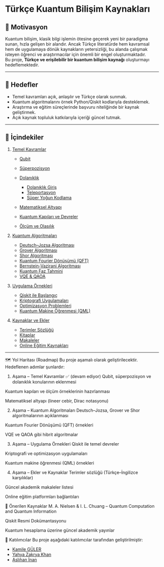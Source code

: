 # Türkçe Kuantum Bilişim Kaynakları

## 🎯 Motivasyon
Kuantum bilişim, klasik bilgi işlemin ötesine geçerek yeni bir paradigma sunan, hızla gelişen bir alandır. Ancak Türkçe literatürde hem kavramsal hem de uygulamaya dönük kaynakların yetersizliği, bu alanda çalışmak isteyen öğrenci ve araştırmacılar için önemli bir engel oluşturmaktadır.  
Bu proje, **Türkçe ve erişilebilir bir kuantum bilişim kaynağı** oluşturmayı hedeflemektedir.

---

## 📌 Hedefler
- Temel kavramları açık, anlaşılır ve Türkçe olarak sunmak.  
- Kuantum algoritmalarını örnek Python/Qiskit kodlarıyla desteklemek.  
- Araştırma ve eğitim süreçlerinde başvuru niteliğinde bir kaynak geliştirmek.  
- Açık kaynak topluluk katkılarıyla içeriği güncel tutmak.  

---

## 📑 İçindekiler

1. [Temel Kavramlar](01-temel-kavramlar/)  
   - [Qubit](01-temel-kavramlar/Qubit.ipynb)
   - [Süperpozisyon](01-temel-kavramlar/Süperpozisyon.ipynb)
   - [Dolanıklık](01-temel-kavramlar/Dolanıklık/)  
     - [Dolanıklık Giriş](01-temel-kavramlar/Dolanıklık/DolanıklıkGiriş.ipynb)  
     - [Teleportasyon](01-temel-kavramlar/Dolanıklık/Teleportasyon.ipynb)  
     - [Süper Yoğun Kodlama](01-temel-kavramlar/Dolanıklık/SüperYoğunKodlama.ipynb)

   - [Matematiksel Altyapı](01-temel-kavramlar/Matematik.ipynb)  
   - [Kuantum Kapıları ve Devreler](01-temel-kavramlar/Kapilar.ipynb)  
   - [Ölçüm ve Olasılık](01-temel-kavramlar/Ölcum.ipynb)  

2. [Kuantum Algoritmaları](02-KuantumAlgoritmaları)  
   - [Deutsch–Jozsa Algoritması](02-algoritmalar/DeutschJozsa.ipynb)  
   - [Grover Algoritması](02-algoritmalar/Grover.ipynb)  
   - [Shor Algoritması](02-algoritmalar/Shor.ipynb)  
   - [Kuantum Fourier Dönüşümü (QFT)](02-algoritmalar/KuantumFourierDönüşümü.ipynb.ipynb)  
   - [Bernstein-Vazirani Algoritması](02-algoritmalar/Bernstein-VaziraniAlgoritması.ipynb)
   - [Kuantum Faz Tahmini](02-algoritmalar/QPhaseEstimation.ipynb)
   - [VQE & QAOA](02-algoritmalar/vqe-qaoa.ipynb)

3. [Uygulama Örnekleri](03-uygulamalar/)  
   - [Qiskit ile Başlangıç](03-uygulamalar/qiskit-giris.ipynb)  
   - [Kriptografi Uygulamaları](03-uygulamalar/kriptografi.ipynb)  
   - [Optimizasyon Problemleri](03-uygulamalar/optimizasyon.ipynbd)  
   - [Kuantum Makine Öğrenmesi (QML)](03-uygulamalar/qml.ipynb)  

4. [Kaynaklar ve Ekler](04-kaynaklar/)  
   - [Terimler Sözlüğü](04-kaynaklar/sozluk.ipynb)  
   - [Kitaplar](04-kaynaklar/kitaplar.ipynb)  
   - [Makaleler](04-kaynaklar/makaleler.ipynb)  
   - [Online Eğitim Kaynakları](04-kaynaklar/online-egitim.ipynb)  

---

🗺️ Yol Haritası (Roadmap)
Bu proje aşamalı olarak geliştirilecektir. Hedeflenen adımlar şunlardır:

1. Aşama – Temel Kavramlar ✅ (devam ediyor)
Qubit, süperpozisyon ve dolanıklık konularının eklenmesi

Kuantum kapıları ve ölçüm örneklerinin hazırlanması

Matematiksel altyapı (lineer cebir, Dirac notasyonu)

2. Aşama – Kuantum Algoritmaları
Deutsch–Jozsa, Grover ve Shor algoritmalarının açıklanması

Kuantum Fourier Dönüşümü (QFT) örnekleri

VQE ve QAOA gibi hibrit algoritmalar

3. Aşama – Uygulama Örnekleri
Qiskit ile temel devreler

Kriptografi ve optimizasyon uygulamaları

Kuantum makine öğrenmesi (QML) örnekleri

4. Aşama – Ekler ve Kaynaklar
Terimler sözlüğü (Türkçe–İngilizce karşılıklar)

Güncel akademik makaleler listesi

Online eğitim platformları bağlantıları


📖 Önerilen Kaynaklar
M. A. Nielsen & I. L. Chuang – Quantum Computation and Quantum Information

Qiskit Resmi Dokümantasyonu

Kuantum hesaplama üzerine güncel akademik yayınlar

👥 Katılımcılar
Bu proje aşağıdaki katılımcılar tarafından geliştirilmiştir:

- [Kamile GÜLER](https://github.com/KamileGULER)
- [Yahya Zakrya Khan](https://github.com/Yahya3mn)
- [Aslıhan İnan](https://github.com/AslihanINAN)
